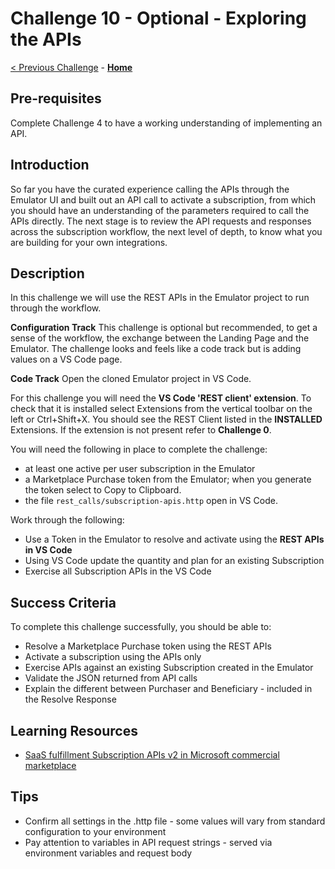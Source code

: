 # Challenge 10 - Optional - Exploring the APIs

[< Previous Challenge](./Challenge-09.md) - **[Home](../README.md)**

## Pre-requisites 

Complete Challenge 4 to have a working understanding of implementing an API.

## Introduction

So far you have the curated experience calling the APIs through the Emulator UI and built out an API call to activate a subscription, from which you should have an understanding of the parameters required to call the APIs directly. The next stage is to review the API requests and responses across the subscription workflow, the next level of depth, to know what you are building for your own integrations. 

## Description
In this challenge we will use the REST APIs in the Emulator project to run through the workflow.

**Configuration Track**
This challenge is optional but recommended, to get a sense of the workflow, the exchange between the Landing Page and the Emulator. The challenge looks and feels like a code track but is adding values on a VS Code page.

**Code Track**
Open the cloned Emulator project in VS Code.

For this challenge you will need the **VS Code 'REST client' extension**. To check that it is installed select Extensions from the vertical toolbar on the left or Ctrl+Shift+X. 
You should see the REST Client listed in the **INSTALLED** Extensions. 
If the extension is not present refer to **Challenge 0**.

You will need the following in place to complete the challenge: 
- at least one active per user subscription in the Emulator
- a Marketplace Purchase token from the Emulator; when you generate the token select to Copy to Clipboard.
- the file `rest_calls/subscription-apis.http` open in VS Code.

Work through the following: 
- Use a Token in the Emulator to resolve and activate using the **REST APIs in VS Code**
- Using VS Code update the quantity and plan for an existing Subscription
- Exercise all Subscription APIs in the VS Code 

## Success Criteria

To complete this challenge successfully, you should be able to:
- Resolve a Marketplace Purchase token using the REST APIs
- Activate a subscription using the APIs only
- Exercise APIs against an existing Subscription created in the Emulator
- Validate the JSON returned from API calls
- Explain the different between Purchaser and Beneficiary - included in the Resolve Response

## Learning Resources

- [SaaS fulfillment Subscription APIs v2 in Microsoft commercial marketplace](https://learn.microsoft.com/en-gb/partner-center/marketplace/partner-center-portal/pc-saas-fulfillment-subscription-api)


## Tips
- Confirm all settings in the .http file - some values will vary from standard configuration to your environment
- Pay attention to variables in API request strings - served via environment variables and request body
